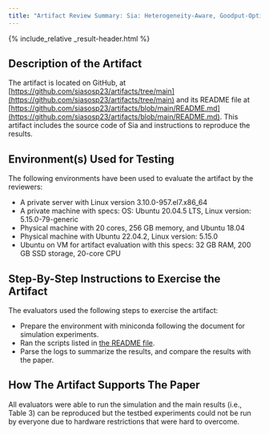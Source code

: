 ```yaml
---
title: "Artifact Review Summary: Sia: Heterogeneity-Aware, Goodput-Optimized ML-Cluster Scheduling"
---
```


{% include_relative _result-header.html %}

## Description of the Artifact

The artifact is located on GitHub, at [https://github.com/siasosp23/artifacts/tree/main](https://github.com/siasosp23/artifacts/tree/main) and its README file at [https://github.com/siasosp23/artifacts/blob/main/README.md](https://github.com/siasosp23/artifacts/blob/main/README.md).
This artifact includes the source code of Sia and instructions to reproduce the results.

## Environment(s) Used for Testing

The following environments have been used to evaluate the artifact by the reviewers:
* A private server with Linux version 3.10.0-957.el7.x86_64
* A private machine with specs: OS: Ubuntu 20.04.5 LTS, Linux version: 5.15.0-79-generic
* Physical machine with 20 cores, 256 GB memory, and Ubuntu 18.04
* Physical machine with Ubuntu 22.04.2, Linux version: 5.15.0
* Ubuntu on VM for artifact evaluation with this specs: 32 GB RAM, 200 GB SSD storage, 20-core CPU


## Step-By-Step Instructions to Exercise the Artifact

The evaluators used the following steps to exercise the artifact:
* Prepare the environment with miniconda following the document for simulation experiments.
* Ran the scripts listed in [the README file](https://github.com/siasosp23/artifacts/blob/main/README.md).
* Parse the logs to summarize the results, and compare the results with the paper.


## How The Artifact Supports The Paper

All evaluators were able to run the simulation and the main results (i.e., Table 3) can be reproduced but the testbed experiments could not be run by everyone due to hardware restrictions that were hard to overcome.

